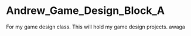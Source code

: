 # Andrew_Game_Design_Block_A
For my game design class.
This will hold my game design projects.
awaga